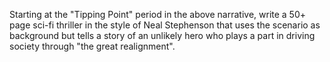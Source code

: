 Starting at the "Tipping Point" period in the above narrative, write a 50+ page sci-fi thriller in the style of Neal Stephenson that uses the scenario as background but tells a story of an unlikely hero who plays a part in driving society through "the great realignment".